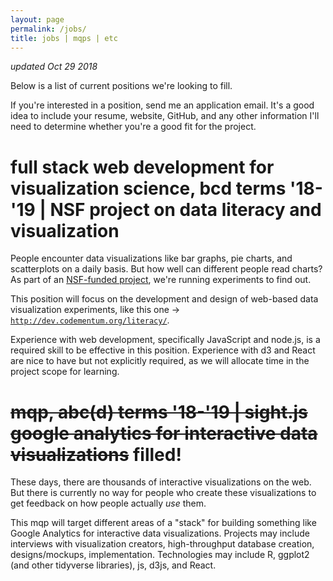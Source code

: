 ```yaml
---
layout: page
permalink: /jobs/
title: jobs | mqps | etc
---
```


*updated Oct 29 2018*

Below is a list of current positions we're looking to fill.

If you're interested in a position, send me an application email. 
It's a good idea to include your resume, website, GitHub, and any other information I'll need to determine whether you're a good fit for the project.

# full stack web development for visualization science, bcd terms '18-'19 | NSF project on data literacy and visualization
<a href="fullstack"></a>

People encounter data visualizations like bar graphs, pie charts, and scatterplots on a daily basis.
But how well can different people read charts?
As part of an [NSF-funded project](https://www.nsf.gov/awardsearch/showAward?AWD_ID=1815587), we're running experiments to find out.

This position will focus on the development and design of web-based data visualization experiments, like this one -> [`http://dev.codementum.org/literacy/`](http://dev.codementum.org/literacy/).

Experience with web development, specifically JavaScript and node.js, is a required skill to be effective in this position.
Experience with d3 and React are nice to have but not explicitly required, as we will allocate time in the project scope for learning.

# ~~mqp, abc(d) terms '18-'19 | sight.js google analytics for interactive data visualizations~~ filled!

These days, there are thousands of interactive visualizations on the web.
But there is currently no way for people who create these visualizations to get feedback on how people actually *use* them.

This mqp will target different areas of a "stack" for building something like Google Analytics for interactive data visualizations.
Projects may include interviews with visualization creators, high-throughput database creation, designs/mockups, implementation.
Technologies may include R, ggplot2 (and other tidyverse libraries), js, d3js, and React.


